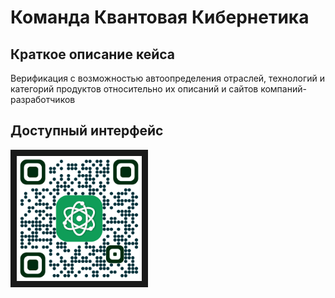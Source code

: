 # Команда Квантовая Кибернетика
## Краткое описание кейса 
Верификация с возможностью автоопределения отраслей,
технологий и категорий продуктов относительно их описаний
и сайтов компаний-разработчиков

## Доступный интерфейс
<a href="https://quantum-cybernetics.anvil.app/" target="_blank"><img src="https://github.com/SupremeSoviet/quantum_cybernetics/blob/main/quantum-cybernetics.png" width="200" height="200" border="10" alt="QR Screencast"/></a> 
&nbsp; &nbsp; &nbsp; &nbsp; &nbsp; 
